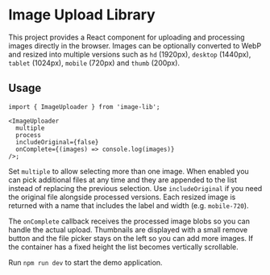 # Image Upload Library

This project provides a React component for uploading and processing images directly in the browser. Images can be optionally converted to WebP and resized into multiple versions such as `hd` (1920px), `desktop` (1440px), `tablet` (1024px), `mobile` (720px) and `thumb` (200px).

## Usage

```tsx
import { ImageUploader } from 'image-lib';

<ImageUploader
  multiple
  process
  includeOriginal={false}
  onComplete={(images) => console.log(images)}
/>;
```

Set `multiple` to allow selecting more than one image. When enabled you can pick
additional files at any time and they are appended to the list instead of
replacing the previous selection. Use `includeOriginal` if you need the original
file alongside processed versions.
Each resized image is returned with a name that includes the label and width (e.g. `mobile-720`).

The `onComplete` callback receives the processed image blobs so you can handle
the actual upload. Thumbnails are displayed with a small remove button and the
file picker stays on the left so you can add more images. If the container has a
fixed height the list becomes vertically scrollable.

Run `npm run dev` to start the demo application.
